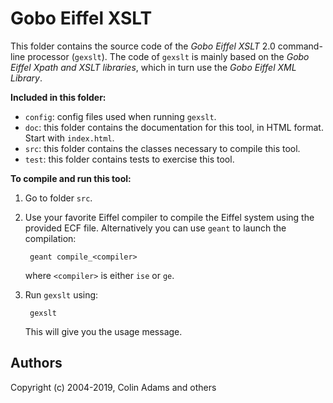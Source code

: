 # Gobo Eiffel XSLT

This folder contains the source code of the
*Gobo Eiffel XSLT* 2.0 command-line processor (`gexslt`). 
The code of `gexslt` is mainly based on the *Gobo Eiffel
Xpath and XSLT libraries*, which in turn use the *Gobo
Eiffel XML Library*.

**Included in this folder:**

* `config`: config files used when running `gexslt`.
* `doc`: this folder contains the documentation for this tool,
  in HTML format. Start with `index.html`.
* `src`: this folder contains the classes necessary to compile this tool.
* `test`: this folder contains tests to exercise this tool.

**To compile and run this tool:**

1. Go to folder `src`.

2. Use your favorite Eiffel compiler to compile the Eiffel system using
   the provided ECF file. Alternatively you can use `geant` to
   launch the compilation:
   
        geant compile_<compiler>
       
    where `<compiler>` is either `ise` or `ge`.

3. Run `gexslt` using:

        gexslt

    This will give you the usage message.

## Authors

Copyright (c) 2004-2019, Colin Adams and others
